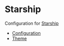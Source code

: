 # Starship

Configuration for [Starship](https://starship.rs)

- [Configuration](https://starship.rs/config/)  
- [Theme](https://github.com/catppuccin/starship)  

